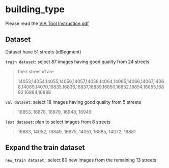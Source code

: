 # building_type

Please read the [VIA Tool Instruction.pdf](https://github.com/luoyaxiong/building_type/blob/main/VIA%20Tool%20Instruction.pdf)





## Dataset

Dataset have 51 streets (idSegment)

`train dataset`: select 87 images having good quailty from 24 streets

>  their street id are
>
>  14053,14054,14055,14056,14057,14058,14064,14065,14066,14067,14068,14069,14070,16835,16836,16837,16839,16850,16852,16854,16855,16882,16884,16888

`val dataset`: select 18 images having good quailty from 5 streets 

>  16853, 16878, 16879, 16948, 16949

`Test dataset`: plan to select images from 8 streets

> 16883, 14052, 16849, 16875, 14051, 16885, 14072, 16881



## Expand the train dataset

`new_train dataset` :  select  80 new  images from the remaining 13 streets

